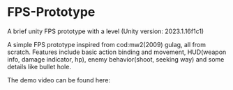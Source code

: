 # FPS-Prototype
A brief unity FPS prototype with a level (Unity version: 2023.1.16f1c1)

A simple FPS prototype inspired from cod:mw2(2009) gulag, all from scratch.
Features include basic action binding and movement, HUD(weapon info, damage indicator, hp), 
enemy behavior(shoot, seeking way) and some details like bullet hole.

The demo video can be found here: 
